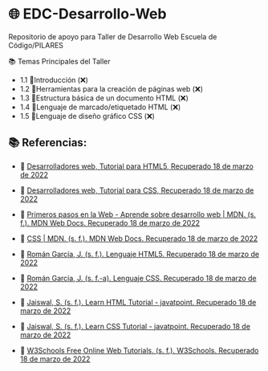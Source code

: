 # 🌐 EDC-Desarrollo-Web

Repositorio de apoyo para Taller de Desarrollo Web Escuela de Código/PILARES

📚 Temas Principales del Taller

 + 1.1 📝Introducción (❌)
 + 1.2 📝Herramientas para la creación de páginas web (❌)
 + 1.3 📝Estructura básica de un documento HTML (❌)
 + 1.4 📝Lenguaje de marcado/etiquetado HTML (❌)
 + 1.5 📝Lenguaje de diseño gráfico CSS (❌)

## 📚 Referencias:

 + 📕 [Desarrolladores web, Tutorial para HTML5, Recuperado 18 de marzo de 2022](https://desarrolladoresweb.org/tutorial-html-html5-completo/)

 + 📗 [Desarrolladores web, Tutorial para CSS, Recuperado 18 de marzo de 2022](https://desarrolladoresweb.org/curso-css-css3-completo-desde-0/)

 + 📘 [Primeros pasos en la Web - Aprende sobre desarrollo web | MDN. (s. f.). MDN Web Docs.
Recuperado 18 de marzo de 2022](https://developer.mozilla.org/es/docs/Learn/Getting_started_with_the_web)

 + 📙 [CSS | MDN. (s. f.). MDN Web Docs. Recuperado 18 de marzo de 2022](https://developer.mozilla.org/es/docs/Web/CSS)

 + 📒 [Román García, J. (s. f.). Lenguaje HTML5. Recuperado 18 de marzo de 2022](https://lenguajehtml.com/html/)

 + 📕 [Román García, J. (s. f.-a). Lenguaje CSS. Recuperado 18 de marzo de 2022](https://lenguajecss.com/css/)

 + 📗 [Jaiswal, S. (s. f.). Learn HTML Tutorial - javatpoint. Recuperado 18 de marzo de 2022](https://www.javatpoint.com/html-tutorial)

 + 📘 [Jaiswal, S. (s. f.). Learn CSS Tutorial - javatpoint. Recuperado 18 de marzo de 2022](https://www.javatpoint.com/css-tutorial)

 + 📙 [W3Schools Free Online Web Tutorials. (s. f.). W3Schools. Recuperado 18 de marzo de 2022](https://www.w3schools.com/)


